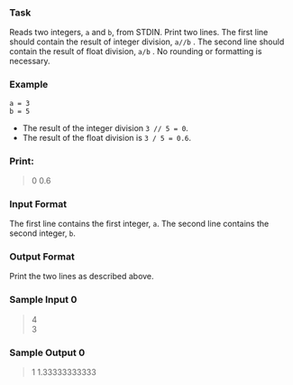 ### Task
Reads two integers, `a` and `b`, from STDIN.
Print two lines. The first line should contain the result of integer division,  `a//b` . The second line should contain the result of float division,  `a/b` .
No rounding or formatting is necessary.

### Example
```
a = 3
b = 5
```

- The result of the integer division `3 // 5 = 0`.
- The result of the float division is `3 / 5 = 0.6`.

### Print:
> 0
> 0.6

### Input Format

The first line contains the first integer, `a`.
The second line contains the second integer, `b`.

### Output Format
Print the two lines as described above.

### Sample Input 0
> 4<br>
> 3

### Sample Output 0

> 1
> 1.33333333333
